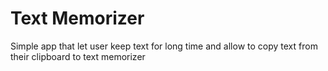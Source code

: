 # Text Memorizer
Simple app that let user keep text for long time and allow to copy text from their clipboard to text memorizer